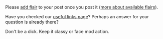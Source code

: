 [](#icon-exclamation-sign) Please [add flair](http://imgur.com/a/xtaYX) to your post once you post it ([more about available flairs](https://www.reddit.com/r/Gunpla/comments/3hdf08/can_has_link_flair/)).

[](#icon-question-sign) Have you checked our [useful links page](https://www.reddit.com/r/Gunpla/wiki/index)? Perhaps an answer for your question is already there?

[](#icon-thumbs-up) Don't be a dick. Keep it classy or face mod action.
